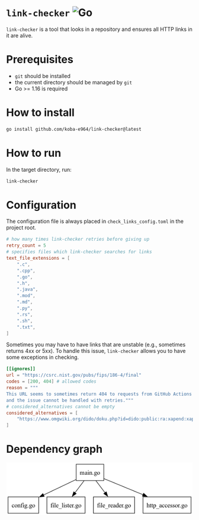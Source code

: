 # `link-checker` ![Go](https://github.com/koba-e964/link-checker/actions/workflows/go.yml/badge.svg?query=branch%3Amain)
`link-checker` is a tool that looks in a repository and ensures all HTTP links in it are alive.

# Prerequisites
- `git` should be installed
- the current directory should be managed by `git`
- Go >= 1.16 is required

# How to install
```bash
go install github.com/koba-e964/link-checker@latest
```

# How to run
In the target directory, run:
```bash
link-checker
```

# Configuration
The configuration file is always placed in `check_links_config.toml` in the project root.

```toml
# how many times link-checker retries before giving up
retry_count = 5
# specifies files which link-checker searches for links 
text_file_extensions = [
    ".c",
    ".cpp",
    ".go",
    ".h",
    ".java",
    ".mod",
    ".md",
    ".py",
    ".rs",
    ".sh",
    ".txt",
]
```

Sometimes you may have to have links that are unstable (e.g., sometimes returns 4xx or 5xx). To handle this issue, `link-checker` allows you to have some exceptions in checking.

```toml
[[ignores]]
url = "https://csrc.nist.gov/pubs/fips/186-4/final"
codes = [200, 404] # allowed codes
reason = """
This URL seems to sometimes return 404 to requests from GitHub Actions' runners,
and the issue cannot be handled with retries."""
# considered_alternatives cannot be empty
considered_alternatives = [
    "https://www.omgwiki.org/dido/doku.php?id=dido:public:ra:xapend:xapend.b_stds:tech:nist:dss", # as flaky as the original
]
```

# Dependency graph
![dependency graph](./dependency_graph.png)
